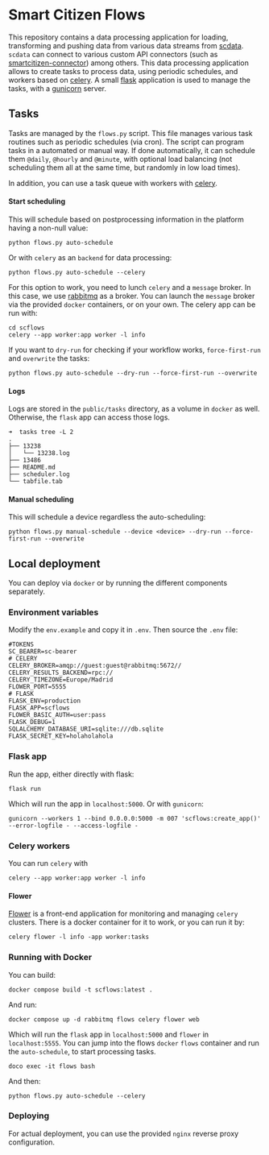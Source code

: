 # Smart Citizen Flows

This repository contains a data processing application for loading, transforming and pushing data from various data streams from [scdata](https://github.com/fablabbcn/smartcitizen-data). `scdata` can connect to various custom API connectors (such as [smartcitizen-connector](https://github.com/fablabbcn/smartcitizen-connector)) among others. This data processing application allows to create tasks to process data, using periodic schedules, and workers based on [celery](https://docs.celeryq.dev/en/stable/getting-started/introduction.html). A small [flask](https://flask.palletsprojects.com/en/3.0.x/) application is used to manage the tasks, with a [gunicorn](https://gunicorn.org/) server.

## Tasks

Tasks are managed by the `flows.py` script. This file manages various task routines such as periodic schedules (via cron). The script can program tasks in a automated or manual way. If done automatically, it can schedule them `@daily`, `@hourly` and `@minute`, with optional load balancing (not scheduling them all at the same time, but randomly in low load times).

In addition, you can use a task queue with workers with [celery](https://docs.celeryq.dev/en/stable/getting-started/introduction.html).

#### Start scheduling

This will schedule based on postprocessing information in the platform having a non-null value:

```
python flows.py auto-schedule
```

Or with `celery` as an `backend` for data processing:

```
python flows.py auto-schedule --celery
```

For this option to work, you need to lunch `celery` and a `message` broker. In this case, we use [rabbitmq](https://www.rabbitmq.com/) as a broker. You can launch the `message` broker via the provided `docker` containers, or on your own. The celery app can be run with:

```
cd scflows
celery --app worker:app worker -l info
```

If you want to `dry-run` for checking if your workflow works, `force-first-run` and `overwrite` the tasks:

```
python flows.py auto-schedule --dry-run --force-first-run --overwrite
```

#### Logs

Logs are stored in the `public/tasks` directory, as a volume in `docker` as well. Otherwise, the `flask` app can access those logs.

```
➜  tasks tree -L 2
.
├── 13238
│   └── 13238.log
├── 13486
├── README.md
├── scheduler.log
└── tabfile.tab
```

#### Manual scheduling

This will schedule a device regardless the auto-scheduling:

```
python flows.py manual-schedule --device <device> --dry-run --force-first-run --overwrite
```

## Local deployment

You can deploy via `docker` or by running the different components separately.

### Environment variables

Modify the `env.example` and copy it in `.env`. Then source the `.env` file:

```
#TOKENS
SC_BEARER=sc-bearer
# CELERY
CELERY_BROKER=amqp://guest:guest@rabbitmq:5672//
CELERY_RESULTS_BACKEND=rpc://
CELERY_TIMEZONE=Europe/Madrid
FLOWER_PORT=5555
# FLASK
FLASK_ENV=production
FLASK_APP=scflows
FLOWER_BASIC_AUTH=user:pass
FLASK_DEBUG=1
SQLALCHEMY_DATABASE_URI=sqlite:///db.sqlite
FLASK_SECRET_KEY=holaholahola
```

### Flask app

Run the app, either directly with flask:

```
flask run
```

Which will run the app in `localhost:5000`. Or with `gunicorn`:

```
gunicorn --workers 1 --bind 0.0.0.0:5000 -m 007 'scflows:create_app()' --error-logfile - --access-logfile -
```

### Celery workers

You can run `celery` with

```
celery --app worker:app worker -l info
```

#### Flower

[Flower](https://flower.readthedocs.io/en/latest/) is a front-end application for monitoring and managing `celery` clusters. There is a docker container for it to work, or you can run it by:

```
celery flower -l info -app worker:tasks
```

### Running with Docker

You can build:

```
docker compose build -t scflows:latest .
```

And run:

```
docker compose up -d rabbitmq flows celery flower web
```

Which will run the `flask` app in `localhost:5000` and `flower` in `localhost:5555`. You can jump into the flows `docker` `flows` container and run the `auto-schedule`, to start processing tasks.

```
doco exec -it flows bash
```

And then:

```
python flows.py auto-schedule --celery
```

### Deploying

For actual deployment, you can use the provided `nginx` reverse proxy configuration.